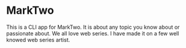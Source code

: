# MarkTwo
 
This is a CLI app for MarkTwo. It is about any topic you know about or passionate about. We all love web series. I have made it on a few well knowed web series artist. 